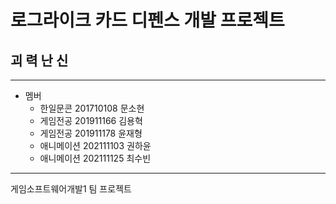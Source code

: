 # 로그라이크 카드 디펜스 개발 프로젝트
## 괴 력 난 신
-----------------------------------
- 멤버
  - 한일문콘   201710108 문소현
  - 게임전공   201911166 김용혁
  - 게임전공   201911178 윤재형
  - 애니메이션 202111103 권하윤
  - 애니메이션 202111125 최수빈
------------------------------------
게임소프트웨어개발1 팀 프로젝트

